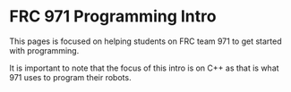 FRC 971 Programming Intro
================================================================================
This pages is focused on helping students on FRC team 971 to get started with 
programming.

It is important to note that the focus of this intro is on C++ as that is what
971 uses to program their robots.
